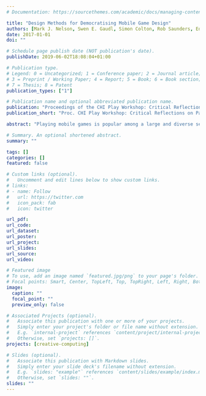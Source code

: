 ```yaml
---
# Documentation: https://sourcethemes.com/academic/docs/managing-content/

title: "Design Methods for Democratising Mobile Game Design"
authors: [Mark J. Nelson, Swen E. Gaudl, Simon Colton, Rob Saunders, Edward J. Powley, Peter Ivey, Blanca Perez Ferrer, Michael Cook]
date: 2017-01-01
doi: ""

# Schedule page publish date (NOT publication's date).
publishDate: 2019-06-02T18:08:04+01:00

# Publication type.
# Legend: 0 = Uncategorized; 1 = Conference paper; 2 = Journal article;
# 3 = Preprint / Working Paper; 4 = Report; 5 = Book; 6 = Book section;
# 7 = Thesis; 8 = Patent
publication_types: ["1"]

# Publication name and optional abbreviated publication name.
publication: "Proceedings of the CHI Play Workshop: Critical Reflections on Participation in Game Development, 15 October 2017, Amsterdam, Netherlands"
publication_short: "Proc. CHI Play Workshop: Critical Reflections on Participation in Game Development"

abstract: "Playing mobile games is popular among a large and diverse set of players, contrasting sharply with the limited set of companies and people who design them. We would like to democratise mobile game design by enabling players to design games on the same devices they play them on, without needing to program. Our concept of fluidic games aims to realise this vision by drawing on three design methodologies. The interaction style of fluidic games is that of casual creators; their end-user design philosophy is adapted from metadesign; and their technical implementation is based on parametric design. In this short article, we discuss how we've adapted these three methods to mobile game design, and some open questions that remain in order to empower end user game design on mobile phones in a way that rises beyond the level of typical user-generated content."

# Summary. An optional shortened abstract.
summary: ""

tags: []
categories: []
featured: false

# Custom links (optional).
#   Uncomment and edit lines below to show custom links.
# links:
# - name: Follow
#   url: https://twitter.com
#   icon_pack: fab
#   icon: twitter

url_pdf:
url_code:
url_dataset:
url_poster:
url_project:
url_slides:
url_source:
url_video:

# Featured image
# To use, add an image named `featured.jpg/png` to your page's folder. 
# Focal points: Smart, Center, TopLeft, Top, TopRight, Left, Right, BottomLeft, Bottom, BottomRight.
image:
  caption: ""
  focal_point: ""
  preview_only: false

# Associated Projects (optional).
#   Associate this publication with one or more of your projects.
#   Simply enter your project's folder or file name without extension.
#   E.g. `internal-project` references `content/project/internal-project/index.md`.
#   Otherwise, set `projects: []`.
projects: [creative-computing]

# Slides (optional).
#   Associate this publication with Markdown slides.
#   Simply enter your slide deck's filename without extension.
#   E.g. `slides: "example"` references `content/slides/example/index.md`.
#   Otherwise, set `slides: ""`.
slides: ""
---
```

